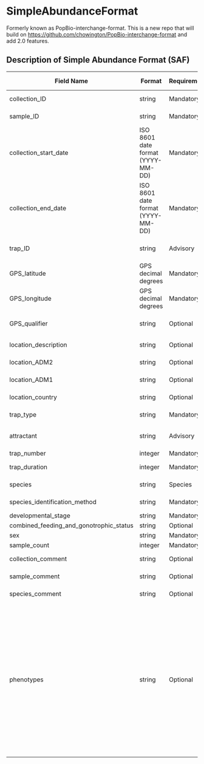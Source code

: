 # SimpleAbundanceFormat
Formerly known as PopBio-interchange-format. This is a new repo that will build on https://github.com/chowington/PopBio-interchange-format and add 2.0 features.

Description of Simple Abundance Format (SAF)
--------------------------------------------
Field Name |Format|Requirement|Details|Multi-valued?
-----------|------|-------|-----------|-------
collection_ID|string|Mandatory|Identifier for collection event e.g. ABC_2018_collection_00001
sample_ID|string|Mandatory|Identifier for sample event e.g. ABC_2018_sample_00001
collection_start_date|ISO 8601 date format (YYYY-MM-DD)|Mandatory|Date at which traps deployed
collection_end_date|ISO 8601 date format (YYYY-MM-DD)|Mandatory|Date at which traps collected and specimens removed for processing
trap_ID|string|Advisory|Internal trap ID for the collection, may be used as part of processing for distinct collection events
GPS_latitude|GPS decimal degrees|Mandatory|Latitude for collection site, max. 6 decimal places
GPS_longitude|GPS decimal degrees|Mandatory|Longitude for collection site, max. 6 decimal places
GPS_qualifier|string|Optional|controlled vocabulary/ontology term to describe source and precision of GPS coordinates
location_description|string|Optional|Collection location description e.g. Orlando
location_ADM2|string|Optional|Administrative level 2 for collection e.g. Orange County
location_ADM1|string|Optional|Administrative level 1 for collection e.g. Florida
location_country|string|Optional|Country in which collection occurred e.g. United States of America
trap_type|string|Mandatory|Trap type e.g. CDC light trap, New Jersey Trap
attractant|string|Advisory|List of attractants used in the trap e.g. CO2, light|yes, semicolon delimited
trap_number|integer|Mandatory|Number of traps deployed (Default is 1)
trap_duration|integer|Mandatory|Number of nights/days trap was deployed (Default is 1)
species|string|Species|binomial species name for collected specimens
species_identification_method|string|Mandatory|Protocol for asserting species identification
developmental_stage|string|Mandatory|developmental stage e.g. adult
combined_feeding_and_gonotrophic_status|string|Optional|e.g. fed, unfed, semi-gravid, gravid
sex|string|Mandatory|sex of specimens e.g. female/male/mixed
sample_count|integer|Mandatory|count of specimens from collection
collection_comment|string|Optional|free text comment about the collection site or event
sample_comment|string|Optional|free text comment about the sample material
species_comment|string|Optional|free text comments about the species identification process
phenotypes|string|Optional| phenotype should be formatted as follows and separated by vertical bars '\|' <br/><br/>**PCR_VIVAX;arthropod infection status;Plasmodium vivax;present**<br/><br/>Spaces before/after the semicolon and vertical bar delimiters are allowed.<br/><br/>PCR_VIVAX is the protocol type (defined in study_protocols in config file). The next three values are the Observable, Attribute and Value that describe the phenotype (GMOD Chado style) and each value must be a term described in the study_terms section of the config file. Currently only pathogen infection status phenotypes are supported. The value for positive assays must match /^(?:present\|positive\|confirmed\|detected)/i
